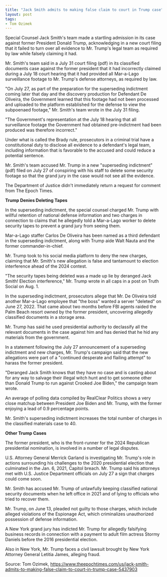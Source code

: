 ```yaml
---
title: "Jack Smith admits to making false claim to court in Trump case"
layout: post
tags:
- Tom Ozimek
---
```


Special Counsel Jack Smith's team made a startling admission in its case against former President Donald Trump, acknowledging in a new court filing that it failed to turn over all evidence to Mr. Trump's legal team as required by law while falsely claiming it had.

Mr. Smith's team said in a July 31 court filing (pdf) in its classified documents case against the former president that it had incorrectly claimed during a July 18 court hearing that it had provided all Mar-a-Lago surveillance footage to Mr. Trump's defense attorneys, as required by law.

"On July 27, as part of the preparation for the superseding indictment coming later that day and the discovery production for Defendant De Oliveira, the Government learned that this footage had not been processed and uploaded to the platform established for the defense to view the subpoenaed footage," Mr. Smith's team wrote in the July 31 filing.

"The Government's representation at the July 18 hearing that all surveillance footage the Government had obtained pre-indictment had been produced was therefore incorrect."

Under what is called the Brady rule, prosecutors in a criminal trial have a constitutional duty to disclose all evidence to a defendant's legal team, including information that is favorable to the accused and could reduce a potential sentence.

Mr. Smith's team accused Mr. Trump in a new "superseding indictment" (pdf) filed on July 27 of conspiring with his staff to delete some security footage so that the grand jury in the case would not see all the evidence.

The Department of Justice didn't immediately return a request for comment from The Epoch Times.

**Trump Denies Deleting Tapes**

In the superseding indictment, the special counsel charged Mr. Trump with willful retention of national defense information and two charges in connection to claims that he allegedly told a Mar-a-Lago worker to delete security tapes to prevent a grand jury from seeing them.

Mar-a-Lago staffer Carlos De Oliveira has been named as a third defendant in the superseding indictment, along with Trump aide Walt Nauta and the former commander-in-chief.

Mr. Trump took to his social media platform to deny the new charges, claiming that Mr. Smith's new allegation is false and tantamount to election interference ahead of the 2024 contest.

"The security tapes being deleted was a made up lie by deranged Jack Smith! Election interference," Mr. Trump wrote in all caps in a post on Truth Social on Aug. 1.

In the superseding indictment, prosecutors allege that Mr. De Oliveira told another Mar-a-Lago employee that "the boss" wanted a server "deleted" on June 27, 2022. That came about two months before FBI agents raided the Palm Beach resort owned by the former president, uncovering allegedly classified documents in a storage area.

Mr. Trump has said he used presidential authority to declassify all the relevant documents in the case against him and has denied that he hid any materials from the government.

In a statement following the July 27 announcement of a superseding indictment and new charges, Mr. Trump's campaign said that the new allegations were part of a "continued desperate and flailing attempt" to harass the former president.

"Deranged Jack Smith knows that they have no case and is casting about for any way to salvage their illegal witch hunt and to get someone other than Donald Trump to run against Crooked Joe Biden," the campaign team wrote.

An average of polling data compiled by RealClear Politics shows a very close matchup between President Joe Biden and Mr. Trump, with the former enjoying a lead of 0.9 percentage points.

Mr. Smith's superseding indictment increases the total number of charges in the classified materials case to 40.

**Other Trump Cases**

The former president, who is the front-runner for the 2024 Republican presidential nomination, is involved in a number of legal disputes.

U.S. Attorney General Merrick Garland is investigating Mr. Trump's role in actions surrounding his challenges to the 2020 presidential election that culminated in the Jan. 6, 2021, Capitol breach. Mr. Trump said his attorneys met with U.S. Justice Department officials on July 27 a sign that charges could come soon.

Mr. Smith has accused Mr. Trump of unlawfully keeping classified national security documents when he left office in 2021 and of lying to officials who tried to recover them.

Mr. Trump, on June 13, pleaded not guilty to those charges, which include alleged violations of the Espionage Act, which criminalizes unauthorized possession of defense information.

A New York grand jury has indicted Mr. Trump for allegedly falsifying business records in connection with a payment to adult film actress Stormy Daniels before the 2016 presidential election.

Also in New York, Mr. Trump faces a civil lawsuit brought by New York Attorney General Letitia James, alleging fraud.

Source: Tom Ozimek, https://www.theepochtimes.com/us/jack-smith-admits-to-making-false-claim-to-court-in-trump-case-5437903
